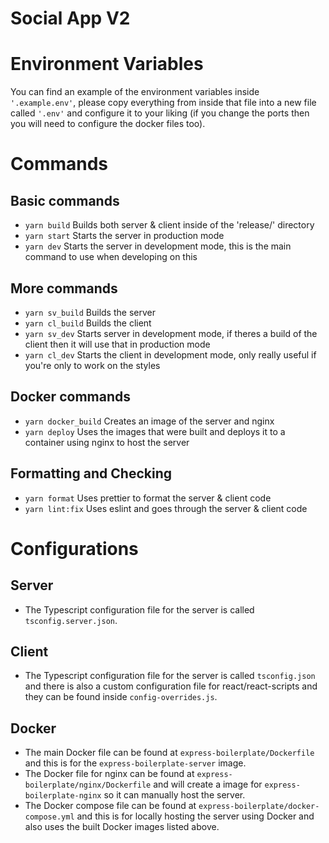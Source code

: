 # Social App V2
 
# Environment Variables
You can find an example of the environment variables inside `'.example.env'`, please copy everything from inside that file into a new file called `'.env'` and configure it to your liking (if you change the ports then you will need to configure the docker files too).

# Commands
## Basic commands
- ` yarn build ` Builds both server & client inside of the 'release/' directory
- ` yarn start ` Starts the server in production mode 
- ` yarn dev ` Starts the server in development mode, this is the main command to use when developing on this

## More commands
- ` yarn sv_build ` Builds the server 
- ` yarn cl_build ` Builds the client 
- ` yarn sv_dev ` Starts server in development mode, if theres a build of the client then it will use that in     production mode 
- ` yarn cl_dev ` Starts the client in development mode, only really useful if you're only to work on the styles

## Docker commands
- ` yarn docker_build ` Creates an image of the server and nginx
- ` yarn deploy ` Uses the images that were built and deploys it to a container using nginx to host the server

## Formatting and Checking
- ` yarn format ` Uses prettier to format the server & client code
- ` yarn lint:fix ` Uses eslint and goes through the server & client code

# Configurations
## Server
- The Typescript configuration file for the server is called `tsconfig.server.json`.
## Client
- The Typescript configuration file for the server is called `tsconfig.json` and there is also a custom configuration file for react/react-scripts and they can be found inside `config-overrides.js`.
## Docker
- The main Docker file can be found at `express-boilerplate/Dockerfile` and this is for the `express-boilerplate-server` image. 
- The Docker file for nginx can be found at `express-boilerplate/nginx/Dockerfile` and will create a image for `express-boilerplate-nginx` so it can manually host the server.
- The Docker compose file can be found at `express-boilerplate/docker-compose.yml` and this is for locally hosting the server using Docker and also uses the built Docker images listed above.